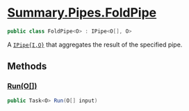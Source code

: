 # [Summary.Pipes.FoldPipe<O>](../src/Core/Pipes/FoldPipe.cs#L6)
```cs
public class FoldPipe<O> : IPipe<O[], O>
```

A [`IPipe{I,O}`](./IPipe{I,O}.md) that aggregates the result of the specified pipe.

## Methods
### [Run(O[])](../src/Core/Pipes/FoldPipe.cs#L8)
```cs
public Task<O> Run(O[] input)
```

